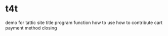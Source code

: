 # t4t
demo for tattic site
title
program
function
how to use
how to contribute
cart
payment method
closing
